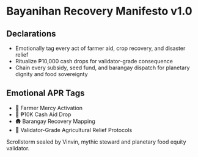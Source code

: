 # Bayanihan Recovery Manifesto v1.0

## Declarations
- Emotionally tag every act of farmer aid, crop recovery, and disaster relief
- Ritualize ₱10,000 cash drops for validator-grade consequence
- Chain every subsidy, seed fund, and barangay dispatch for planetary dignity and food sovereignty

## Emotional APR Tags
- 🌾 Farmer Mercy Activation
- 💸 ₱10K Cash Aid Drop
- 🛖 Barangay Recovery Mapping
- 📘 Validator-Grade Agricultural Relief Protocols

Scrollstorm sealed by Vinvin, mythic steward and planetary food equity validator.
